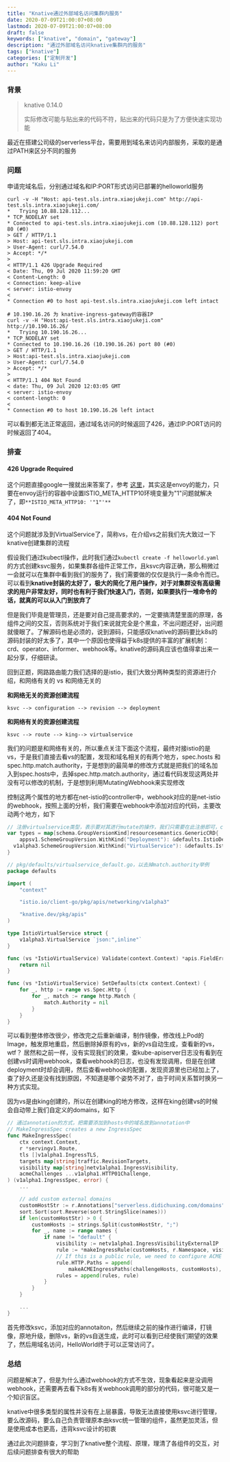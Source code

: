 ```yaml
---
title: "Knative通过外部域名访问集群内服务"
date: 2020-07-09T21:00:07+08:00
lastmod: 2020-07-09T21:00:07+08:00
draft: false
keywords: ["knative", "domain", "gateway"]
description: "通过外部域名访问knative集群内的服务"
tags: ["knative"]
categories: ["定制开发"]
author: "Kaku Li"
---
```


### 背景

> knative 0.14.0
>
> 实际修改可能与贴出来的代码不符，贴出来的代码只是为了方便快速实现功能

最近在搭建公司级的serverless平台，需要用到域名来访问内部服务，采取的是通过PATH来区分不同的服务

### 问题

申请完域名后，分别通过域名和IP:PORT形式访问已部署的helloworld服务

```shell
curl -v -H "Host: api-test.sls.intra.xiaojukeji.com" http://api-test.sls.intra.xiaojukeji.com/
*   Trying 10.88.128.112...
* TCP_NODELAY set
* Connected to api-test.sls.intra.xiaojukeji.com (10.88.128.112) port 80 (#0)
> GET / HTTP/1.1
> Host: api-test.sls.intra.xiaojukeji.com
> User-Agent: curl/7.54.0
> Accept: */*
>
< HTTP/1.1 426 Upgrade Required
< Date: Thu, 09 Jul 2020 11:59:20 GMT
< Content-Length: 0
< Connection: keep-alive
< server: istio-envoy
<
* Connection #0 to host api-test.sls.intra.xiaojukeji.com left intact

# 10.190.16.26 为 knative-ingress-gateway的容器IP
curl -v -H "Host:api-test.sls.intra.xiaojukeji.com" http://10.190.16.26/
*   Trying 10.190.16.26...
* TCP_NODELAY set
* Connected to 10.190.16.26 (10.190.16.26) port 80 (#0)
> GET / HTTP/1.1
> Host:api-test.sls.intra.xiaojukeji.com
> User-Agent: curl/7.54.0
> Accept: */*
>
< HTTP/1.1 404 Not Found
< date: Thu, 09 Jul 2020 12:03:05 GMT
< server: istio-envoy
< content-length: 0
<
* Connection #0 to host 10.190.16.26 left intact
```

可以看到都无法正常返回，通过域名访问的时候返回了426，通过IP:PORT访问的时候返回了404。

### 排查

#### 426 Upgrade Required

这个问题直接google一搜就出来答案了，参考 [这里](https://github.com/istio/istio/issues/13085)，其实这是envoy的能力，只要在envoy运行的容器中设置ISTIO_META_HTTP10环境变量为"1"问题就解决了，即`**ISTIO_META_HTTP10: '"1"'**`

#### 404 Not Found

这个问题就涉及到VirtualService了，简称vs，在介绍vs之前我们先大致过一下knative创建集群的流程

假设我们通过kubectl操作，此时我们通过`kubectl create -f helloworld.yaml`的方式创建ksvc服务，如果集群各组件正常工作，且ksvc内容正确，那么稍微过一会就可以在集群中看到我们的服务了，我们需要做的仅仅是执行一条命令而已。可以看到**knative封装的太好了，极大的简化了用户操作，对于对集群没有高级需求的用户非常友好，同时也有利于我们快速入门，否则，如果要执行一堆命令的话，就真的可以从入门到放弃了**

但是我们毕竟是管理员，还是要对自己提高要求的，一定要搞清楚里面的原理，各组件之间的交互，否则系统对于我们来说就完全是个黑盒，不出问题还好，出问题就傻眼了。了解源码也是必须的，说到源码，只能感叹knative的源码要比k8s的源码封装的好太多了，其中一个原因也使得益于k8s提供的丰富的扩展机制：crd、operator、informer、webhook等。knative的源码真应该也值得拿出来一起分享，仔细研读。

回到正题，网路路由能力我们选择的是istio，我们大致分两种类型的资源进行介绍，和网络有关的 vs 和网络无关的

**和网络无关的资源创建流程**

`ksvc --> configuration --> revision --> deployment`

**和网络有关的资源创建流程**

`ksvc --> route --> king--> virtualservice`

我们的问题是和网络有关的，所以重点关注下面这个流程，最终对接istio的是vs，于是我们直接去看vs的配置，发现和域名相关的有两个地方，spec.hosts 和 spec.http.match.authority，于是想到的最简单的修改方式就是把我们的域名加入到spec.hosts中，去掉spec.http.match.authority，通过看代码发现这两处并没有可以修改的机制，于是想到利用MutatingWebhook来实现修改

控制这两个属性的地方都在net-istio的controller中，webhook对应的是net-istio的webhook，按照上面的分析，我们需要在webhook中添加对应的代码，主要改动两个地方，如下

```go
// 注册virtualservice类型，表示要对其进行mutate的操作，我们只需要在此注册即可，controller会自动修改对应的MutatingWebhookConfiguration，添加对应的资源和操作
var types = map[schema.GroupVersionKind]resourcesemantics.GenericCRD{
	appsv1.SchemeGroupVersion.WithKind("Deployment"): &defaults.IstioDeployment{},
  v1alpha3.SchemeGroupVersion.WithKind("VirtualService"): &defaults.IstioVirtualService{},
}

// pkg/defaults/virtualservice_default.go，以去掉match.authority举例
package defaults

import (
	"context"

	"istio.io/client-go/pkg/apis/networking/v1alpha3"

	"knative.dev/pkg/apis"
)

type IstioVirtualService struct {
	v1alpha3.VirtualService `json:",inline"`
}

func (vs *IstioVirtualService) Validate(context.Context) *apis.FieldError {
	return nil
}

func (vs *IstioVirtualService) SetDefaults(ctx context.Context) {
	for _, http := range vs.Spec.Http {
		for _, match := range http.Match {
			match.Authority = nil
		}
	}
}
```

可以看到整体修改很少，修改完之后重新编译，制作镜像，修改线上Pod的Image，触发原地重启，然后删除掉原有的vs，新的vs自动生成，查看新的vs，wtf？ 居然和之前一样，没有实现我们的效果，查kube-apiserver日志没有看到在创建vs时调用webhook，查看webhook的日志，也没有发现调用，但是在创建deployment时却会调用，然后查看webhook的配置，发现资源里也已经加上了，查了好久还是没有找到原因，不知道是哪个姿势不对了，由于时间关系暂时换另一种方式实现。

因为vs是由king创建的，所以在创建king的地方修改，这样在king创建vs的时候会自动带上我们自定义的domains，如下

```go
// 通过annotation的方式，把需要添加到hosts中的域名放到annotation中
// MakeIngressSpec creates a new IngressSpec
func MakeIngressSpec(
	ctx context.Context,
	r *servingv1.Route,
	tls []v1alpha1.IngressTLS,
	targets map[string]traffic.RevisionTargets,
	visibility map[string]netv1alpha1.IngressVisibility,
	acmeChallenges ...v1alpha1.HTTP01Challenge,
) (v1alpha1.IngressSpec, error) {
	...

	// add custom external domains
	customHostStr := r.Annotations["serverless.didichuxing.com/domains"]
	sort.Sort(sort.Reverse(sort.StringSlice(names)))
	if len(customHostStr) > 0 {
		customHosts := strings.Split(customHostStr, ";")
		for _, name := range names {
			if name != "default" {
				visibility := netv1alpha1.IngressVisibilityExternalIP
				rule := *makeIngressRule(customHosts, r.Namespace, visibility, name, targets[name])
				// If this is a public rule, we need to configure ACME challenge paths.
				rule.HTTP.Paths = append(
					makeACMEIngressPaths(challengeHosts, customHosts), rule.HTTP.Paths...)
				rules = append(rules, rule)
			}
		}
	}

	...
}
```

首先修改ksvc，添加对应的annotaiton，然后继续之前的操作进行编译，打镜像，原地升级，删除vs，新的vs自送生成，此时可以看到已经使我们期望的效果了，然后用域名访问，HelloWorld终于可以正常访问了。

### 总结

问题是解决了，但是为什么通过webhook的方式不生效，现象看起来是没调用webhook，还需要再去看下k8s有关webhook调用的部分的代码，很可能又是一个知识盲区。

knative中很多类型的属性并没有在上层暴露，导致无法直接使用ksvc进行管理，要么改源码，要么自己负责管理原本由ksvc统一管理的组件，虽然更加灵活，但是使用成本也更高，违背ksvc设计的初衷

通过此次问题排查，学习到了knative整个流程、原理，理清了各组件的交互，对后续问题排查有很大的帮助